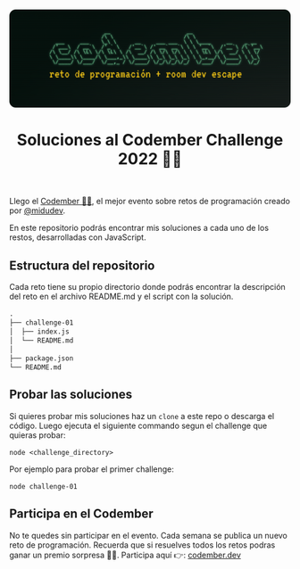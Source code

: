 <h1 align="center">
  <div align="center">
    <img alt="Codember challenge 2022 by midudev" src="./assets/og.png"/>
  </div>
  <br/>
  Soluciones al Codember Challenge 2022 👨‍💻 
</h1>
<br/>

Llego el [Codember 👨‍💻](https://codember.dev), el mejor evento sobre retos de programación creado por [@midudev](https://github.com/midudev).

En este repositorio podrás encontrar mis soluciones a cada uno de los restos, desarrolladas con JavaScript.

## Estructura del repositorio

Cada reto tiene su propio directorio donde podrás encontrar la descripción del reto en el archivo README.md y el script con la solución.

```
.
├── challenge-01
│  ├── index.js
│  └── README.md
│
├── package.json
└── README.md
```

## Probar las soluciones

Si quieres probar mis soluciones haz un `clone` a este repo o descarga el código. Luego ejecuta el siguiente commando segun el challenge que quieras probar:

```
node <challenge_directory>
```

Por ejemplo para probar el primer challenge:

```
node challenge-01
```

## Participa en el Codember

No te quedes sin participar en el evento. Cada semana se publica un nuevo reto de programación. Recuerda que si resuelves todos los retos podras ganar un premio sorpresa 🎁🔥. Participa aquí 👉: [codember.dev](https://comdember.dev)
